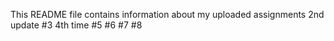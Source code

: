 This README file contains information about my uploaded assignments
2nd update
#3
4th time
#5
#6
#7
#8
